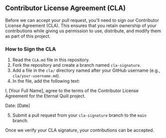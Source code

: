 ## Contributor License Agreement (CLA)

Before we can accept your pull request, you'll need to sign our Contributor License Agreement (CLA). This ensures that you retain ownership of your contributions while giving us permission to use, distribute, and modify them as part of this project.

### How to Sign the CLA

1. Read the `CLA.md` file in this repository.
2. Fork the repository and create a branch named `cla-signature`.
3. Add a file in the `cla/` directory named after your GitHub username (e.g., `cla/your-username.md`).
4. In the file, add the following text:

I, [Your Full Name], agree to the terms of the Contributor License Agreement for the Eternal Quill project.

Date: [Date]


5. Submit a pull request from your `cla-signature` branch to the `main` branch.

Once we verify your CLA signature, your contributions can be accepted.
